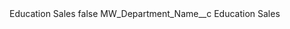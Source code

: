 <?xml version="1.0" encoding="UTF-8"?>
<CustomMetadata xmlns="http://soap.sforce.com/2006/04/metadata" xmlns:xsi="http://www.w3.org/2001/XMLSchema-instance" xmlns:xsd="http://www.w3.org/2001/XMLSchema">
    <label>Education Sales</label>
    <protected>false</protected>
    <values>
        <field>MW_Department_Name__c</field>
        <value xsi:type="xsd:string">Education Sales</value>
    </values>
</CustomMetadata>

